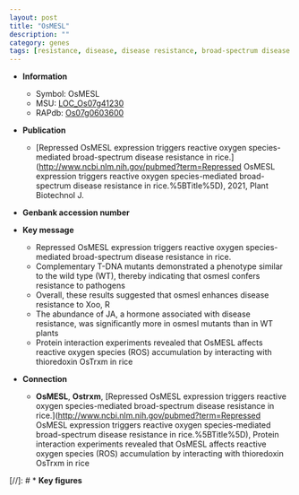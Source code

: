 ```yaml
---
layout: post
title: "OsMESL"
description: ""
category: genes
tags: [resistance, disease, disease resistance, broad-spectrum disease resistance, reactive oxygen species]
---
```


* **Information**  
    + Symbol: OsMESL  
    + MSU: [LOC_Os07g41230](http://rice.uga.edu/cgi-bin/ORF_infopage.cgi?orf=LOC_Os07g41230)  
    + RAPdb: [Os07g0603600](http://rapdb.dna.affrc.go.jp/viewer/gbrowse_details/irgsp1?name=Os07g0603600)  

* **Publication**  
    + [Repressed OsMESL expression triggers reactive oxygen species-mediated broad-spectrum disease resistance in rice.](http://www.ncbi.nlm.nih.gov/pubmed?term=Repressed OsMESL expression triggers reactive oxygen species-mediated broad-spectrum disease resistance in rice.%5BTitle%5D), 2021, Plant Biotechnol J.

* **Genbank accession number**  

* **Key message**  
    + Repressed OsMESL expression triggers reactive oxygen species-mediated broad-spectrum disease resistance in rice.
    + Complementary T-DNA mutants demonstrated a phenotype similar to the wild type (WT), thereby indicating that osmesl confers resistance to pathogens
    + Overall, these results suggested that osmesl enhances disease resistance to Xoo, R
    + The abundance of JA, a hormone associated with disease resistance, was significantly more in osmesl mutants than in WT plants
    + Protein interaction experiments revealed that OsMESL affects reactive oxygen species (ROS) accumulation by interacting with thioredoxin OsTrxm in rice

* **Connection**  
    + __OsMESL__, __Ostrxm__, [Repressed OsMESL expression triggers reactive oxygen species-mediated broad-spectrum disease resistance in rice.](http://www.ncbi.nlm.nih.gov/pubmed?term=Repressed OsMESL expression triggers reactive oxygen species-mediated broad-spectrum disease resistance in rice.%5BTitle%5D),  Protein interaction experiments revealed that OsMESL affects reactive oxygen species (ROS) accumulation by interacting with thioredoxin OsTrxm in rice

[//]: # * **Key figures**  


